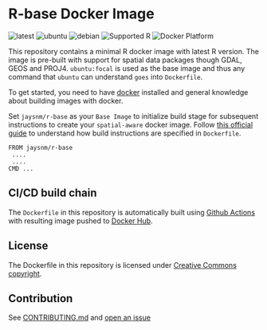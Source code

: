 # R-base Docker Image  

![latest](https://github.com/jaysnm/r-base/actions/workflows/build-latest.yaml/badge.svg)
![ubuntu](https://github.com/jaysnm/r-base/actions/workflows/build-ubuntu.yml/badge.svg)
![debian](https://github.com/jaysnm/r-base/actions/workflows/build-debian.yml/badge.svg)
![Supported R](https://img.shields.io/badge/R-latest-blue?style=plastic&logo=R)
![Docker Platform](https://img.shields.io/badge/Docker-latest-blue?style=plastic&logo=docker)  

This repository contains a minimal R docker image with latest R version. The image is pre-built with support for spatial data packages though GDAL, GEOS and PROJ4. `ubuntu:focal` is used as the base image and thus any command that `ubuntu` can understand `goes` into `Dockerfile`.

To get started, you need to have [docker](https://docs.docker.com/engine/install/) installed and general knowledge about building images with docker.  

Set `jaysnm/r-base` as your `Base Image` to initialize build stage for subsequent instructions to create your `spatial-aware` docker image. Follow [this official guide](https://docs.docker.com/engine/reference/builder/#from) to understand how build instructions are specified in `Dockerfile`.

```
FROM jaysnm/r-base
 ....
 ....
CMD ...
```

## CI/CD build chain  

The `Dockerfile` in this repository is automatically built using [Github Actions](https://docs.github.com/en/actions) with resulting image pushed to [Docker Hub](https://hub.docker.com/r/jaysnm/r-base).

## License  

The Dockerfile in this repository is licensed under [Creative Commons copyright](https://github.com/jaysnm/r-base/License).

## Contribution  

See [CONTRIBUTING.md](https://github.com/jaysnm/r-base/CONTRIBUTING.md) and [open an issue](https://github.com/jaysnm/r-base/issues)
